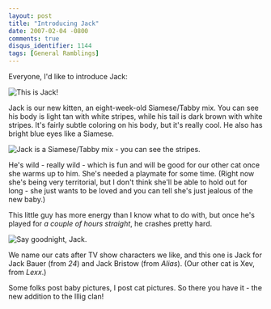 ```yaml
---
layout: post
title: "Introducing Jack"
date: 2007-02-04 -0800
comments: true
disqus_identifier: 1144
tags: [General Ramblings]
---
```

Everyone, I'd like to introduce Jack:
 
 ![This is
Jack!](https://hyqi8g.dm2302.livefilestore.com/y2pTyYJvBx_ruBlOD7Ia1BtRv_sP9QQqWgxyoJmRPJI1_gtWDjYVsqjTuMd5DEaU4Ive7WHXGEtDBAIGxlo9J6zosj9Km_QGW4sxAYIYZ0QG48/20070204jack_face.jpg?psid=1)
 
 Jack is our new kitten, an eight-week-old Siamese/Tabby mix. You can
see his body is light tan with white stripes, while his tail is dark
brown with white stripes. It's fairly subtle coloring on his body, but
it's really cool. He also has bright blue eyes like a Siamese.
 
 ![Jack is a Siamese/Tabby mix - you can see the
stripes.](https://hyqi8g.dm2304.livefilestore.com/y2pp7BPaxSK1XNPMQXaXoGSBoS9ztXm1-b6yYRtmA_tY2LQhrZqZ1i2mRRRg40pkN3GguR2jQrz6bHxbbFJGB0S6znMoky_V96ttIvXJiTt6lU/20070204jack_side.jpg?psid=1)
 
 He's wild - really wild - which is fun and will be good for our other
cat once she warms up to him. She's needed a playmate for some time.
(Right now she's being very territorial, but I don't think she'll be
able to hold out for long - she just wants to be loved and you can tell
she's just jealous of the new baby.)
 
 This little guy has more energy than I know what to do with, but once
he's played for *a couple of hours straight*, he crashes pretty hard.
 
 ![Say goodnight,
Jack.](https://hyqi8g.dm2303.livefilestore.com/y2pnp-xRSdKHiGhmAK_oD9C6FGtZg87N7BT38A7hMbVHA8a9KBSZSaCYjTQAYdV5rxjzaJ_jnPZ4F8TsMIDlcRnI5gYGIVYN5UUqlDNVvPxVh8/20070204jack_tired.jpg?psid=1)
 
 We name our cats after TV show characters we like, and this one is Jack
for Jack Bauer (from *24*) and Jack Bristow (from *Alias*). (Our other
cat is Xev, from *Lexx*.)
 
 Some folks post baby pictures, I post cat pictures. So there you have
it - the new addition to the Illig clan!
